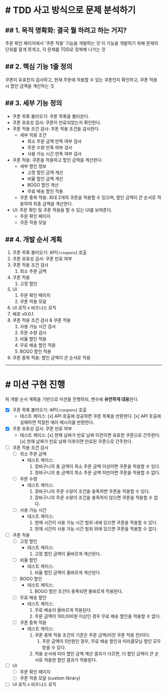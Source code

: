 # # TDD 사고 방식으로 문제 분석하기

## ## 1. 목적 명확화: 결국 뭘 하려고 하는 거지?

주문 확인 페이지에서 ‘쿠폰 적용’ 기능을 개발하는 것
이 기능을 개발하기 위해 문제의 단위를 잘개 쪼개고, 각 문제를 TDD로 정복해 나가는 것

## ## 2. 핵심 기능 1줄 정의

쿠폰이 유효한지 검사하고, 현재 주문에 적용할 수 있는 쿠폰인지 확인하고, 쿠폰 적용 시 할인 금액을 계산하는 것

## ## 3. 세부 기능 정의

- 쿠폰 목록 불러오기: 쿠폰 목록을 불러온다.
- 쿠폰 유효성 검사: 쿠폰이 만료되었는지 확인한다.
- 쿠폰 적용 조건 검사: 쿠폰 적용 조건을 검사한다.
  - 세부 적용 조건
    - 최소 주문 금액 만족 여부 검사
    - 주문 수량 만족 여부 검사
    - 사용 가능 시간 만족 여부 검사
- 쿠폰 적용: 쿠폰을 적용하고 할인 금액을 계산한다.
  - 세부 할인 정보
    - 고정 할인 금액 계산
    - 비율 할인 금액 계산
    - BOGO 할인 계산
    - 무료 배송 할인 적용
  - 쿠폰 중복 적용: 최대 2개의 쿠폰을 적용할 수 있으며, 할인 금액이 큰 순서로 적용하여 최종 금액을 계산한다.
- UI: 주문 확인 및 쿠폰 적용을 할 수 있는 UI를 보여준다.
  - 주문 확인 페이지
  - 쿠폰 적용 모달

## ## 4. 개발 순서 계획

1. 쿠폰 목록 불러오기: API(`/coupons`) 호출
2. 쿠폰 유효성 검사: 쿠폰 만료 여부
3. 쿠폰 적용 조건 검사
   1. 최소 주문 금액
4. 쿠폰 적용
   1. 고정 할인
5. UI
   1. 주문 확인 페이지
   2. 쿠폰 적용 모달
6. UI 로직 x 비즈니스 로직
7. 배포 v0.0.1
8. 쿠폰 적용 조건 검사 & 쿠폰 적용
   1. 사용 가능 시간 검사
   2. 주문 수량 검사
   3. 비율 할인 적용
   4. 무료 배송 할인 적용
   5. BOGO 할인 적용
9. 쿠폰 중복 적용: 할인 금액이 큰 순서로 적용

---

# # 미션 구현 진행

위 개발 순서 계획을 기반으로 미션을 진행하되, 변수에 **유연하게 대응**한다.

- [x] 쿠폰 목록 불러오기: API(`/coupons`) 호출
  - 테스트 케이스:
    [x] API 호출에 성공하면 쿠폰 목록을 반환한다.
    [x] API 호출에 실패하면 적절한 에러 메시지를 반환한다.
- [x] 쿠폰 유효성 검사: 쿠폰 만료 여부
  - 테스트 케이스:
    [x] 현재 날짜가 만료 날짜 이전이면 유효한 쿠폰으로 간주한다.
    [x] 현재 날짜가 만료 날짜 이후이면 만료된 쿠폰으로 간주한다.
- [ ] 쿠폰 적용 조건 검사
  - [ ] 최소 주문 금액
    - 테스트 케이스:
      1. 장바구니의 총 금액이 최소 주문 금액 이상이면 쿠폰을 적용할 수 있다.
      2. 장바구니의 총 금액이 최소 주문 금액 미만이면 쿠폰을 적용할 수 없다.
  - [ ] 주문 수량
    - 테스트 케이스:
      1. 장바구니의 주문 수량이 조건을 충족하면 쿠폰을 적용할 수 있다.
      2. 장바구니의 주문 수량이 조건을 충족하지 않으면 쿠폰을 적용할 수 없다.
  - [ ] 사용 가능 시간
    - 테스트 케이스:
      1. 현재 시간이 사용 가능 시간 범위 내에 있으면 쿠폰을 적용할 수 있다.
      2. 현재 시간이 사용 가능 시간 범위 외에 있으면 쿠폰을 적용할 수 없다.
- [ ] 쿠폰 적용
  - [ ] 고정 할인
    - 테스트 케이스:
      1. 고정 할인 금액이 올바르게 계산된다.
  - [ ] 비율 할인
    - 테스트 케이스:
      1. 비율 할인 금액이 올바르게 계산된다.
  - [ ] BOGO 할인
    - 테스트 케이스:
      1. BOGO 할인 조건이 충족되면 올바르게 적용된다.
  - [ ] 무료 배송 할인
    - 테스트 케이스:
      1. 무료 배송이 올바르게 적용된다.
      2. 주문 금액이 100,000원 이상인 경우 무료 배송 할인을 적용할 수 없다.
  - [ ] 쿠폰 중복 적용
    - 테스트 케이스:
      1. 쿠폰 중복 적용 조건의 기준은 주문 금액(이전 쿠폰 적용 전)이다.
         1. 주문 금액이 5만원인 경우, 무료 배송 할인과 미라클모닝 할인 모두 받을 수 있다.
      2. 적용 순서에 따라 할인 금액 계산 결과가 다르면, 더 할인 금액이 큰 순서로 적용한 할인 결과가 적용된다.
- [ ] UI
  - [ ] 주문 확인 페이지
  - [ ] 쿠폰 적용 모달 (custom library)
- [ ] UI 로직 x 비즈니스 로직
